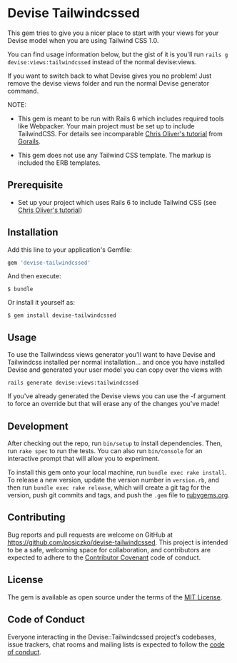 # Devise Tailwindcssed

This gem tries to give you a nicer place to start with your views for your Devise model when you are using Tailwind CSS 1.0.

You can find usage information below, but the gist of it is you'll run `rails g devise:views:tailwindcssed` instead of the normal 
devise:views.

If you want to switch back to what Devise gives you no problem! Just remove the devise views folder and run the 
normal Devise generator command.

NOTE: 

* This gem is meant to be run with Rails 6 which includes required tools like Webpacker. Your main project must be 
set up to include TailwindCSS. For details see incomparable [Chris Oliver's tutorial](https://gorails.com/episodes/tailwindcss-1-0-with-rails-6) from [Gorails](https://gorails.com). 

* This gem does not use any Tailwind CSS template. The markup is included the ERB templates.

## Prerequisite

* Set up your project which uses Rails 6 to include Tailwind CSS (see [Chris Oliver's tutorial](https://gorails.com/episodes/tailwindcss-1-0-with-rails-6))

## Installation

Add this line to your application's Gemfile:

```ruby
gem 'devise-tailwindcssed'
```

And then execute:

    $ bundle

Or install it yourself as:

    $ gem install devise-tailwindcssed

## Usage

To use the Tailwindcss views generator you'll want to have Devise and Tailwindcss installed per normal installation... and once you have installed Devise and generated your user model you can copy over the views with

    rails generate devise:views:tailwindcssed

If you've already generated the Devise views you can use the -f argument to force an override but that will erase any of the changes you've made!

## Development

After checking out the repo, run `bin/setup` to install dependencies. Then, run `rake spec` to run the tests. You can also run `bin/console` for an interactive prompt that will allow you to experiment.

To install this gem onto your local machine, run `bundle exec rake install`. To release a new version, update the version number in `version.rb`, and then run `bundle exec rake release`, which will create a git tag for the version, push git commits and tags, and push the `.gem` file to [rubygems.org](https://rubygems.org).

## Contributing

Bug reports and pull requests are welcome on GitHub at https://github.com/posiczko/devise-tailwindcssed. This project is intended to be a safe, welcoming space for collaboration, and contributors are expected to adhere to the [Contributor Covenant](http://contributor-covenant.org) code of conduct.

## License

The gem is available as open source under the terms of the [MIT License](https://opensource.org/licenses/MIT).

## Code of Conduct

Everyone interacting in the Devise::Tailwindcssed project’s codebases, issue trackers, chat rooms and mailing lists is expected to follow the [code of conduct](https://github.com/[USERNAME]/devise-tailwindcssed/blob/master/CODE_OF_CONDUCT.md).
